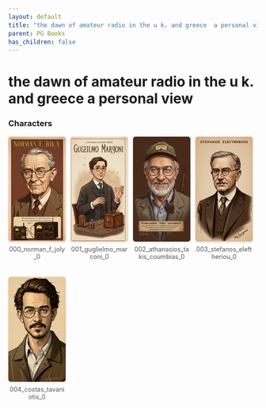 ```yaml
---
layout: default
title: "the dawn of amateur radio in the u k. and greece  a personal view"
parent: PG Books
has_children: false
---
```



<style>
.image-gallery {
  display: flex;
  flex-wrap: wrap;
  justify-content: space-between;
  margin-bottom: 20px;
}

.image-row {
  display: flex;
  justify-content: flex-start;
  width: 100%;
  margin-bottom: 20px;
}

.image-item {
  width: 23%;
  margin-right: 2%;
  text-align: center;
}

.image-item:last-child {
  margin-right: 0;
}

.image-item img {
  width: 100%;
  height: auto;
  object-fit: cover;
  border-radius: 5px;
  box-shadow: 0 2px 4px rgba(0,0,0,0.1);
}

.image-item p {
  margin-top: 5px;
  font-size: 0.9em;
  color: #555;
}

.video-container {
  margin: 20px 0;
}
</style>


# the dawn of amateur radio in the u k. and greece  a personal view

<h3>Characters</h3>
<div class="image-gallery">
<div class="image-row">
  <div class="image-item">
    <img src="../../assets/pg_books_ai_generated_photos/the_dawn_of_amateur_radio_in_the_u_k. and greece_ a personal view/characters/000_norman_f_joly_0.png" alt="000_norman_f_joly_0">
    <p>000_norman_f_joly_0</p>
  </div>
  <div class="image-item">
    <img src="../../assets/pg_books_ai_generated_photos/the_dawn_of_amateur_radio_in_the_u_k. and greece_ a personal view/characters/001_guglielmo_marconi_0.png" alt="001_guglielmo_marconi_0">
    <p>001_guglielmo_marconi_0</p>
  </div>
  <div class="image-item">
    <img src="../../assets/pg_books_ai_generated_photos/the_dawn_of_amateur_radio_in_the_u_k. and greece_ a personal view/characters/002_athanasios_takis_coumbias_0.png" alt="002_athanasios_takis_coumbias_0">
    <p>002_athanasios_takis_coumbias_0</p>
  </div>
  <div class="image-item">
    <img src="../../assets/pg_books_ai_generated_photos/the_dawn_of_amateur_radio_in_the_u_k. and greece_ a personal view/characters/003_stefanos_eleftheriou_0.png" alt="003_stefanos_eleftheriou_0">
    <p>003_stefanos_eleftheriou_0</p>
  </div>
</div>
<div class="image-row">
  <div class="image-item">
    <img src="../../assets/pg_books_ai_generated_photos/the_dawn_of_amateur_radio_in_the_u_k. and greece_ a personal view/characters/004_costas_tavaniotis_0.png" alt="004_costas_tavaniotis_0">
    <p>004_costas_tavaniotis_0</p>
  </div>
</div>
</div>

